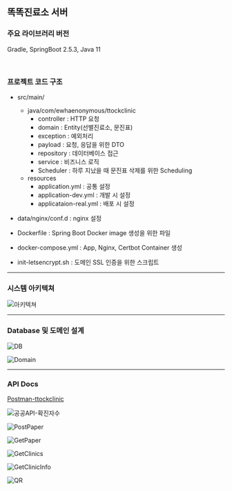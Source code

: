 ## 똑똑진료소 서버

### 주요 라이브러리 버전

Gradle, SpringBoot 2.5.3, Java 11 

<br>

### 프로젝트 코드 구조

- src/main/
  - java/com/ewhaenonymous/ttockclinic
    - controller : HTTP 요청
    - domain : Entity(선별진료소, 문진표)
    - exception : 예외처리
    - payload : 요청, 응답을 위한 DTO
    - repository : 데이터베이스 접근
    - service : 비즈니스 로직
    - Scheduler : 하루 지났을 때 문진표 삭제를 위한 Scheduling
  - resources 
    - application.yml : 공통 설정
    - application-dev.yml : 개발 시 설정
    - applicataion-real.yml : 배포 시 설정

- data/nginx/conf.d : nginx 설정
- Dockerfile : Spring Boot Docker image 생성을 위한 파일
- docker-compose.yml : App, Nginx, Certbot Container 생성
- init-letsencrypt.sh : 도메인 SSL 인증을 위한 스크립트
          
---

### 시스템 아키텍쳐

![아키텍쳐](./img/Architecture.png)

---

### Database 및 도메인 설계

![DB](./img/DB.png)

![Domain](./img/Domain.png)

---

### API Docs

[Postman-ttockclinic](https://documenter.getpostman.com/view/12950398/UUxtFWEm)

![공공API-확진자수](./img/PublicAPI.png)

![PostPaper](./img/PostPaper.png)

![GetPaper](./img/GetPaperInfo.png)

![GetClinics](./img/GetClincsList.png)

![GetClinicInfo](./img/GetClinicInfo.png)

![QR](./img/QRupdate.png)



















